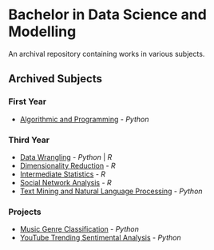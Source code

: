 # Bachelor in Data Science and Modelling
An archival repository containing works in various subjects.

## Archived Subjects
### First Year
- [Algorithmic and Programming](Algorithmic%20and%20Programming) - _Python_

### Third Year
- [Data Wrangling](Data%20Wrangling) - _Python_ | _R_
- [Dimensionality Reduction](Dimensionality%20Reduction) - _R_
- [Intermediate Statistics](Intermediate%20Statistics) - _R_
- [Social Network Analysis](Social%20Network%20Analysis) - _R_
- [Text Mining and Natural Language Processing](Text%20Mining%20and%20NLP) - _Python_

### Projects
- [Music Genre Classification](CIM%20-%20Music%20Genre%20Classification) - _Python_
- [YouTube Trending Sentimental Analysis](Project%20-%20YouTube%20Trending%20SA) - _Python_
